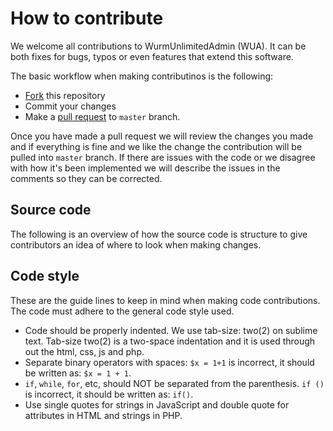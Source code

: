 # How to contribute
We welcome all contributions to WurmUnlimitedAdmin (WUA). It can be both fixes for bugs, typos or even features that extend this software.

The basic workflow when making contributinos is the following:
- [Fork](https://github.com/PrabhdeepSingh/WurmUnlimitedAdmin/fork) this repository
- Commit your changes
- Make a [pull request](https://help.github.com/articles/using-pull-requests) to `master` branch.

Once you have made a pull request we will review the changes you made and if everything is fine and we like the change the contribution will be pulled into `master` branch. If there are issues with the code or we disagree with how it's been implemented we will describe the issues in the comments so they can be corrected.

## Source code
The following is an overview of how the source code is structure to give contributors an idea of where to look when making changes.

## Code style
These are the guide lines to keep in mind when making code contributions. The code must adhere to the general code style used.

- Code should be properly indented. We use tab-size: two(2) on sublime text. Tab-size two(2) is a two-space indentation and it is used through out the html, css, js and php.
- Separate binary operators with spaces: `$x = 1+1` is incorrect, it should be written as: `$x = 1 + 1`.
- `if`, `while`, `for`, etc, should NOT be separated from the parenthesis. `if ()` is incorrect, it should be written as: `if()`.
- Use single quotes for strings in JavaScript and double quote for attributes in HTML and strings in PHP.